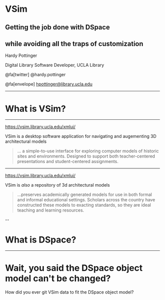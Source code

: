 # VSim
## Getting the job done with DSpace
## while avoiding all the traps of customization

Hardy Pottinger

Digital Library Software Developer, UCLA Library

@fa[twitter] @hardy.pottinger

@fa[envelope] hpottinger@library.ucla.edu

---
# What is VSim?

---
https://vsim.library.ucla.edu/xmlui/

VSim is a desktop software application for navigating and augementing 3D architectural models

> ... a simple-to-use interface for exploring computer models of historic sites and environments. Designed to support both teacher-centered presentations and student-centered assignments.

---
https://vsim.library.ucla.edu/xmlui/

VSim is *also* a repository of 3d architectural models

> ...preserves academically generated models for use in both formal and informal educational settings. Scholars across the country have constructed these models to exacting standards, so they are ideal teaching and learning resources.

--
# What is DSpace?

---
# Wait, you said the DSpace object model can't be changed?
How did you ever git VSim data to fit the DSpace object model?
